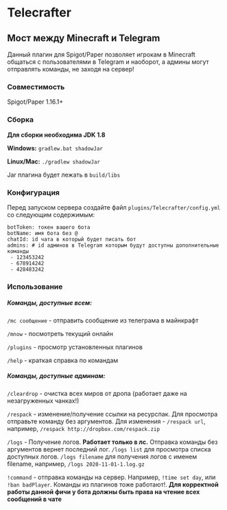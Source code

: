 # Telecrafter
## Мост между Minecraft и Telegram

Данный плагин для Spigot/Paper позволяет игрокам в Minecraft общаться с пользователями в Telegram и наоборот, а админы могут отправлять команды, не заходя на сервер!

### Совместимость
Spigot/Paper 1.16.1+

### Сборка

**Для сборки необходима JDK 1.8**

**Windows:**
`gradlew.bat shadowJar`

**Linux/Mac:**
`./gradlew shadowJar`

Jar плагина будет лежать в `build/libs`


### Конфигурация

Перед запуском сервера создайте файл `plugins/Telecrafter/config.yml` со следующим содержимым:
```
botToken: токен вашего бота
botName: имя бота без @
chatId: id чата в который будет писать бот
admins: # id админов в Telegram которым будут доступны дополнительные команды
 - 123453242
 - 678914242
 - 428483242
```

### Использование

##### Команды, доступные всем:
`/mc сообщение` - отправить сообщение из телеграма в майнкрафт

`/mnow` - посмотреть текущий онлайн

`/plugins` - просмотр установленных плагинов

`/help` - краткая справка по командам

##### Команды, доступные админам:
`/cleardrop` - очистка всех миров от дропа (работает даже на незагруженных чанках!)

`/respack` - изменение/получение ссылки на ресурспак. Для просмотра отправьте команду без аргументов. Для изменения - `/respack url`, например, `/respack http://dropbox.com/respack.zip`

`/logs` - Получение логов. **Работает только в лс.** Отправка команды без аргументов вернет последний лог. `/logs list` для просмотра списка доступных логов. `/logs filename` для получения логов с именем filename, например, `/logs 2020-11-01-1.log.gz`

`!command` - отправка команды на сервер. Например, `!time set day`, или `!ban badPlayer`. Команды из плагинов тоже работают!. **Для корректной работы данной фичи у бота должны быть права на чтение всех сообщений в чате**
